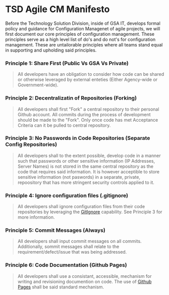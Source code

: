 # TSD Agile CM Manifesto
Before the Technology Solution Division, inside of GSA IT, develops formal policy and guidance for Configuration Managenet of agile projects, we will first document our core principles of configuration management. These principles serve as a high level list of do's and do not's for configuration management. These are untailorable principles where all teams stand equal in supporting and upholding said principles.

### Principle 1: Share First (Public Vs GSA Vs Private)
> All developers have an obligation to consider how code can be shared or otherwise leveraged by external enteties (Either Agency-wide or Government-wide).

### Principle 2: Decentralizatin of Repositories (Forking)
> All developers shall first "Fork" a central repository to their personal Github account. All commits during the process of development should be made to the "Fork". Only once code has met Acceptance Criteria can it be pulled to central repository.

### Principle 3: No Passwords in Code Repositories (Separate Config Repositories)
> All developers shall to the extent possible, develop code in a manner such that passwords or other sensitive information (IP Addresses, Server Names) is not stored in the same central repository as the code that requires said information. It is however acceptible to store sensitive information (not paswords) in a separate, private, repoository that has more stringent security controls applied to it.

### Principle 4: Ignore configuration files (.gitignore)
> All developers shall ignore configuration files from their code repositories by leveraging the [GitIgnore](http://git-scm.com/docs/gitignore) capability. See Principle 3 for more information.

### Principle 5: Commit Messages (Always)
> All developers shall input commit messages on all commits. Additionally, sommit messages shall relate to the requirement/defect/issue that was being addressed.

### Principle 6: Code Documentation (Github Pages)
> All developers shall use a consistant, accessible, mechanism for writing and revisioning documention on code. The use of [Github Pages](https://pages.github.com/) shall be said standard mechanism.



